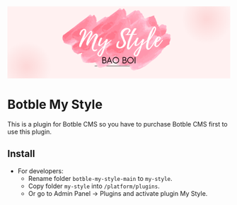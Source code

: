 <p align="center">
  <img src="https://github.com/baoboine/botble-my-style/blob/main/screenshot.png" />
</p>

# Botble My Style

This is a plugin for Botble CMS so you have to purchase Botble CMS first to use this plugin.

## Install

- For developers:
    - Rename folder `botble-my-style-main` to `my-style`.
    - Copy folder `my-style` into `/platform/plugins`.
    - Or go to Admin Panel -> Plugins and activate plugin My Style.
    
